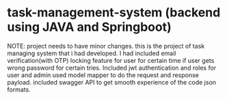 # task-management-system (backend using JAVA and Springboot)
NOTE: project needs to have minor changes.
this is the project of task managing system that i had developed.
I had included email verification(with OTP)
locking feature for user for certain time if user gets wrong password for certain tries. 
Included jwt authentication and roles for user and admin
used model mapper to do the request and response payload.
included swagger API to get smooth experience of the code json formats.
